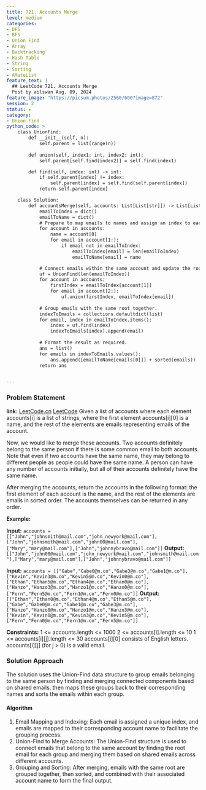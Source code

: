```yaml
---
title: 721. Accounts Merge
level: medium
categories:
- DFS
- BFS
- Union Find
- Array
- Backtracking
- Hash Table
- String
- Sorting
- AMateList
feature_text: |
  ## LeetCode 721. Accounts Merge
  Post by ailswan Aug. 09, 2024
feature_image: "https://picsum.photos/2560/600?image=872"
session: 2
status: ★
category:
- Union Find
python_code: >
    class UnionFind:
        def __init__(self, n):
            self.parent = list(range(n))
            
        def union(self, index1: int, index2: int):
            self.parent[self.find(index2)] = self.find(index1)

        def find(self, index: int) -> int:
            if self.parent[index] != index:
                self.parent[index] = self.find(self.parent[index])
            return self.parent[index]

    class Solution:
        def accountsMerge(self, accounts: List[List[str]]) -> List[List[str]]:
            emailToIndex = dict()
            emailToName = dict()
            # Prepare to map emails to names and assign an index to each email.
            for account in accounts:
                name = account[0]
                for email in account[1:]:
                    if email not in emailToIndex:
                        emailToIndex[email] = len(emailToIndex)
                        emailToName[email] = name 

            # Connect emails within the same account and update the root.
            uf = UnionFind(len(emailToIndex))
            for account in accounts:
                firstIndex = emailToIndex[account[1]]
                for email in account[2:]:
                    uf.union(firstIndex, emailToIndex[email])
            
            # Group emails with the same root together.
            indexToEmails = collections.defaultdict(list)
            for email, index in emailToIndex.items():
                index = uf.find(index)
                indexToEmails[index].append(email)
            
            # Format the result as required.
            ans = list()
            for emails in indexToEmails.values():
                ans.append([emailToName[emails[0]]] + sorted(emails))
            return ans


---
```


### Problem Statement
**link:**
[LeetCode.cn](https://leetcode.cn/problems/accounts-merge/)
[LeetCode](https://leetcode.com/accounts-merge/)
Given a list of accounts where each element accounts[i] is a list of strings, where the first element accounts[i][0] is a name, and the rest of the elements are emails representing emails of the account.

Now, we would like to merge these accounts. Two accounts definitely belong to the same person if there is some common email to both accounts. Note that even if two accounts have the same name, they may belong to different people as people could have the same name. A person can have any number of accounts initially, but all of their accounts definitely have the same name.

After merging the accounts, return the accounts in the following format: the first element of each account is the name, and the rest of the elements are emails in sorted order. The accounts themselves can be returned in any order.

**Example:**

**Input:** `accounts = [["John","johnsmith@mail.com","john_newyork@mail.com"],["John","johnsmith@mail.com","john00@mail.com"],["Mary","mary@mail.com"],["John","johnnybravo@mail.com"]]`
**Output:** `[["John","john00@mail.com","john_newyork@mail.com","johnsmith@mail.com"],["Mary","mary@mail.com"],["John","johnnybravo@mail.com"]]`

**Input:** `accounts = [["Gabe","Gabe0@m.co","Gabe3@m.co","Gabe1@m.co"],["Kevin","Kevin3@m.co","Kevin5@m.co","Kevin0@m.co"],["Ethan","Ethan5@m.co","Ethan4@m.co","Ethan0@m.co"],["Hanzo","Hanzo3@m.co","Hanzo1@m.co","Hanzo0@m.co"],["Fern","Fern5@m.co","Fern1@m.co","Fern0@m.co"]]`
**Output:** `[["Ethan","Ethan0@m.co","Ethan4@m.co","Ethan5@m.co"],["Gabe","Gabe0@m.co","Gabe1@m.co","Gabe3@m.co"],["Hanzo","Hanzo0@m.co","Hanzo1@m.co","Hanzo3@m.co"],["Kevin","Kevin0@m.co","Kevin3@m.co","Kevin5@m.co"],["Fern","Fern0@m.co","Fern1@m.co","Fern5@m.co"]]`

**Constraints:**
1 <= accounts.length <= 1000
2 <= accounts[i].length <= 10
1 <= accounts[i][j].length <= 30
accounts[i][0] consists of English letters.
accounts[i][j] (for j > 0) is a valid email.

### Solution Approach
The solution uses the Union-Find data structure to group emails belonging to the same person by finding and merging connected components based on shared emails, then maps these groups back to their corresponding names and sorts the emails within each group.

#### Algorithm
1. Email Mapping and Indexing: Each email is assigned a unique index, and emails are mapped to their corresponding account name to facilitate the grouping process.
2. Union-Find to Merge Accounts: The Union-Find structure is used to connect emails that belong to the same account by finding the root email for each group and merging them based on shared emails across different accounts.
3. Grouping and Sorting: After merging, emails with the same root are grouped together, then sorted, and combined with their associated account name to form the final output.